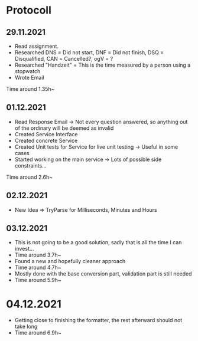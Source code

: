 # Protocoll
## 29.11.2021
+ Read assignment.
+ Researched DNS = Did not start, DNF = Did not finish, DSQ = Disqualified, CAN = Cancelled?, ogV = ?
+ Researched "Handzeit" = This is the time measured by a person using a stopwatch
+ Wrote Email  

Time around 1.35h~

## 01.12.2021
+ Read Response Email -> Not every question answered, so anything out of the ordinary will be deemed as invalid
+ Created Service Interface
+ Created concrete Service
+ Created Unit tests for Service for live unit testing -> Useful in some cases
+ Started working on the main service -> Lots of possible side constraints...

Time around 2.6h~

## 02.12.2021
+ New Idea => TryParse for Milliseconds, Minutes and Hours

## 03.12.2021
+ This is not going to be a good solution, sadly that is all the time I can invest...
+ Time around 3.7h~
+ Found a new and hopefully cleaner approach
+ Time around 4.7h~
+ Mostly done with the base conversion part, validation part is still needed
+ Time around 5.9h~

# 04.12.2021
+ Getting close to finishing the formatter, the rest afterward should not take long
+ Time around 6.9h~